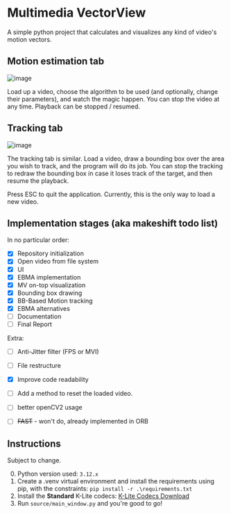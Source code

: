 # Multimedia VectorView

A simple python project that calculates and visualizes any kind of video's motion vectors.

## Motion estimation tab

![image](https://github.com/Darakuu/Multimedia-VectorView/assets/32675220/6ada5b52-8cb0-4995-ab5d-29bd0f254c73)

Load up a video, choose the algorithm to be used (and optionally, change their parameters), and watch the magic happen. You can stop the video at any time.
Playback can be stopped / resumed.

## Tracking tab

![image](https://github.com/Darakuu/Multimedia-VectorView/assets/32675220/656bd849-84c6-4b16-ba6f-b024255d3704)

The tracking tab is similar. Load a video, draw a bounding box over the area you wish to track, and the program will do its job.
You can stop the tracking to redraw the bounding box in case it loses track of the target, and then resume the playback.

Press ESC to quit the application. Currently, this is the only way to load a new video.

## Implementation stages (aka makeshift todo list)

In no particular order:

- [x] Repository initialization
- [x] Open video from file system
- [x] UI
- [x] EBMA implementation
- [x] MV on-top visualization
- [x] Bounding box drawing
- [x] BB-Based Motion tracking
- [x] EBMA alternatives
- [ ] Documentation
- [ ] Final Report

Extra:

- [ ] Anti-Jitter filter (FPS or MVI)
- [ ] File restructure
- [x] Improve code readability
- [ ] Add a method to reset the loaded video.
- [ ] better openCV2 usage

- [ ] ~~FAST~~ - won't do, already implemented in ORB

## Instructions

Subject to change.

0. Python version used: `3.12.x`
1. Create a .venv virtual environment and install the requirements using pip, with the constraints: `pip install -r .\requirements.txt`
2. Install the **Standard** K-Lite codecs: [K-Lite Codecs Download](https://www.codecguide.com/download_kl.htm)
3. Run `source/main_window.py` and you're  good to go!
